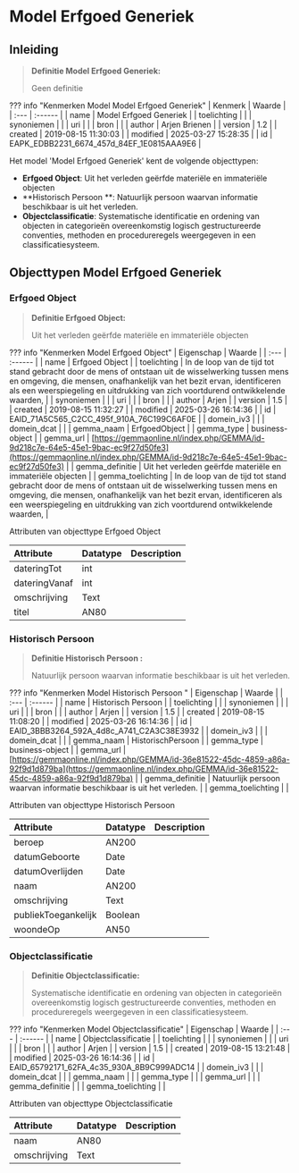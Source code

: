# Model Erfgoed Generiek
## Inleiding
> **Definitie Model Erfgoed Generiek:** 
>
> Geen definitie

??? info "Kenmerken Model Model Erfgoed Generiek"
    | Kenmerk | Waarde |
    | :--- | :------ |
    | name | Model Erfgoed Generiek |
    | toelichting |  |
    | synoniemen |  |
    | uri |  |
    | bron |  |
    | author | Arjen Brienen |
    | version | 1.2 |
    | created | 2019-08-15 11:30:03 |
    | modified | 2025-03-27 15:28:35 |
    | id | EAPK_EDBB2231_6674_457d_84EF_1E0815AAA9E6 |
    

Het model 'Model Erfgoed Generiek' kent de volgende objecttypen:

* **Erfgoed Object**: Uit het verleden geërfde materiële en immateriële objecten
* **Historisch Persoon **: Natuurlijk persoon waarvan informatie beschikbaar is uit het verleden.
* **Objectclassificatie**: Systematische identificatie en ordening van objecten in categorieën overeenkomstig logisch gestructureerde conventies, methoden en procedureregels weergegeven in een classificatiesysteem.


## Objecttypen Model Erfgoed Generiek


### Erfgoed Object
> **Definitie Erfgoed Object:** 
>
> Uit het verleden geërfde materiële en immateriële objecten

??? info "Kenmerken Model Erfgoed Object"
    | Eigenschap | Waarde |
    | :--- | :------ |
    | name | Erfgoed Object |
    | toelichting | In de loop van de tijd tot stand gebracht door de mens of ontstaan uit de wisselwerking tussen mens en omgeving, die mensen, onafhankelijk van het bezit ervan, identificeren als een weerspiegeling en uitdrukking van zich voortdurend ontwikkelende waarden, |
    | synoniemen |  |
    | uri |  |
    | bron |  |
    | author | Arjen |
    | version | 1.5 |
    | created | 2019-08-15 11:32:27 |
    | modified | 2025-03-26 16:14:36 |
    | id | EAID_71A5C565_C2CC_495f_910A_76C199C6AF0E |
    | domein_iv3 |  |
    | domein_dcat |  |
    | gemma_naam | ErfgoedObject |
    | gemma_type | business-object |
    | gemma_url | [https://gemmaonline.nl/index.php/GEMMA/id-9d218c7e-64e5-45e1-9bac-ec9f27d50fe3](https://gemmaonline.nl/index.php/GEMMA/id-9d218c7e-64e5-45e1-9bac-ec9f27d50fe3) |
    | gemma_definitie | Uit het verleden geërfde materiële en immateriële objecten |
    | gemma_toelichting | In de loop van de tijd tot stand gebracht door de mens of ontstaan uit de wisselwerking tussen mens en omgeving, die mensen, onafhankelijk van het bezit ervan, identificeren als een weerspiegeling en uitdrukking van zich voortdurend ontwikkelende waarden, |
    

Attributen van objecttype Erfgoed Object

| Attribute | Datatype | Description |
| :--- | :--- | :--- |
| dateringTot | int |  |
| dateringVanaf | int |  |
| omschrijving | Text |  |
| titel | AN80 |  |



### Historisch Persoon 
> **Definitie Historisch Persoon :** 
>
> Natuurlijk persoon waarvan informatie beschikbaar is uit het verleden.

??? info "Kenmerken Model Historisch Persoon "
    | Eigenschap | Waarde |
    | :--- | :------ |
    | name | Historisch Persoon |
    | toelichting |  |
    | synoniemen |  |
    | uri |  |
    | bron |  |
    | author | Arjen |
    | version | 1.5 |
    | created | 2019-08-15 11:08:20 |
    | modified | 2025-03-26 16:14:36 |
    | id | EAID_3BBB3264_592A_4d8c_A741_C2A3C38E3932 |
    | domein_iv3 |  |
    | domein_dcat |  |
    | gemma_naam | HistorischPersoon |
    | gemma_type | business-object |
    | gemma_url | [https://gemmaonline.nl/index.php/GEMMA/id-36e81522-45dc-4859-a86a-92f9d1d879ba](https://gemmaonline.nl/index.php/GEMMA/id-36e81522-45dc-4859-a86a-92f9d1d879ba) |
    | gemma_definitie | Natuurlijk persoon waarvan informatie beschikbaar is uit het verleden. |
    | gemma_toelichting |  |
    

Attributen van objecttype Historisch Persoon 

| Attribute | Datatype | Description |
| :--- | :--- | :--- |
| beroep | AN200 |  |
| datumGeboorte | Date |  |
| datumOverlijden | Date |  |
| naam | AN200 |  |
| omschrijving | Text |  |
| publiekToegankelijk | Boolean |  |
| woondeOp | AN50 |  |



### Objectclassificatie
> **Definitie Objectclassificatie:** 
>
> Systematische identificatie en ordening van objecten in categorieën overeenkomstig logisch gestructureerde conventies, methoden en procedureregels weergegeven in een classificatiesysteem.

??? info "Kenmerken Model Objectclassificatie"
    | Eigenschap | Waarde |
    | :--- | :------ |
    | name | Objectclassificatie |
    | toelichting |  |
    | synoniemen |  |
    | uri |  |
    | bron |  |
    | author | Arjen |
    | version | 1.5 |
    | created | 2019-08-15 13:21:48 |
    | modified | 2025-03-26 16:14:36 |
    | id | EAID_65792171_62FA_4c35_930A_8B9C999ADC14 |
    | domein_iv3 |  |
    | domein_dcat |  |
    | gemma_naam |  |
    | gemma_type |  |
    | gemma_url |  |
    | gemma_definitie |  |
    | gemma_toelichting |  |
    

Attributen van objecttype Objectclassificatie

| Attribute | Datatype | Description |
| :--- | :--- | :--- |
| naam | AN80 |  |
| omschrijving | Text |  |





